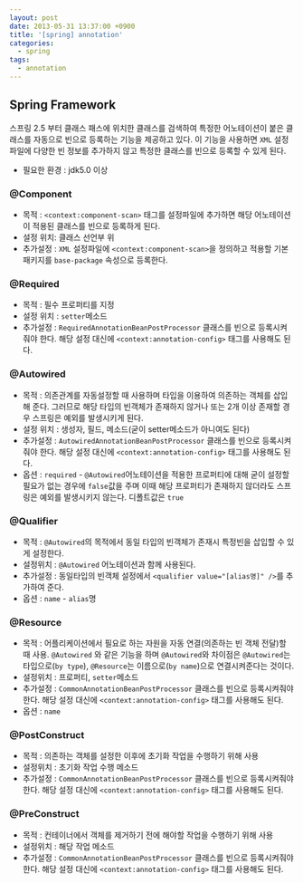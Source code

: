 ```yaml
---
layout: post
date: 2013-05-31 13:37:00 +0900
title: '[spring] annotation'
categories:
  - spring
tags:
  - annotation
---
```


## Spring Framework

스프링 2.5 부터 클래스 패스에 위치한 클래스를 검색하여 특정한 어노테이션이 붙은 클래스를 자동으로 빈으로 등록하는 기능을 제공하고 있다. 이 기능을 사용하면 `XML` 설정파일에 다양한 빈 정보를 추가하지 않고 특정한 클래스를 빈으로 등록할 수 있게 된다.  

* 필요한 환경 : jdk5.0 이상  


### @Component

- 목적 : `<context:component-scan>` 태그를 설정파일에 추가하면 해당 어노테이션이 적용된 클래스를 빈으로 등록하게 된다.  
- 설정 위치: 클래스 선언부 위
- 추가설정 : `XML` 설정파일에 `<context:component-scan>`을 정의하고 적용할 기본  패키지를 `base-package` 속성으로 등록한다.

### @Required

- 목적 : 필수 프로퍼티를 지정
- 설정 위치 : `setter`메소드
- 추가설정 : `RequiredAnnotationBeanPostProcessor` 클래스를 빈으로 등록시켜줘야 한다. 해당 설정 대신에 `<context:annotation-config>` 태그를 사용해도 된다.

### @Autowired

- 목적 : 의존관계를 자동설정할 때 사용하며 타입을 이용하여 의존하는 객체를 삽입해 준다. 그러므로 해당 타입의 빈객체가 존재하지 않거나 또는 2개 이상 존재할 경우 스프링은 예외를 발생시키게 된다.  
- 설정 위치 : 생성자, 필드, 메소드(굳이 setter메소드가 아니여도 된다)  
- 추가설정 : `AutowiredAnnotationBeanPostProcessor` 클래스를 빈으로 등록시켜줘야 한다. 해당 설정 대신에 `<context:annotation-config>` 태그를 사용해도 된다.  
- 옵션 : `required` -  `@Autowired`어노테이션을 적용한 프로퍼티에 대해 굳이 설정할 필요가 없는 경우에 `false`값을 주며 이때 해당 프로퍼티가 존재하지 않더라도 스프링은 예외를 발생시키지 않는다. 디폴트값은 `true`    

### @Qualifier

- 목적 : `@Autowired`의 목적에서 동일 타입의 빈객체가 존재시 특정빈을 삽입할 수 있게 설정한다.  
- 설정위치 : `@Autowired` 어노테이션과 함께 사용된다.  
- 추가설정 : 동일타입의 빈객체 설정에서 `<qualifier value="[alias명]" />`를 추가하여 준다.  
- 옵션 : `name` - `alias`명  

### @Resource

- 목적 : 어플리케이션에서 필요로 하는 자원을 자동 연결(의존하는 빈 객체 전달)할 때 사용.  `@Autowired` 와 같은 기능을 하며 `@Autowired`와 차이점은 `@Autowired`는 타입으로(`by type`),  `@Resource`는 이름으로(`by name`)으로 연결시켜준다는 것이다.  
- 설정위치 : 프로퍼티, `setter`메소드  
- 추가설정 : `CommonAnnotationBeanPostProcessor` 클래스를 빈으로 등록시켜줘야 한다. 해당 설정 대신에 `<context:annotation-config>` 태그를 사용해도 된다.  
- 옵션 : `name`  

### @PostConstruct

- 목적 : 의존하는 객체를 설정한 이후에 초기화 작업을 수행하기 위해 사용  
- 설정위치 : 초기화 작업 수행 메소드  
- 추가설정 : `CommonAnnotationBeanPostProcessor` 클래스를 빈으로 등록시켜줘야 한다. 해당 설정 대신에 `<context:annotation-config>` 태그를 사용해도 된다.  

### @PreConstruct

- 목적 : 컨테이너에서 객체를 제거하기 전에 해야할 작업을 수행하기 위해 사용  
- 설정위치 : 해당 작업 메소드  
- 추가설정 : `CommonAnnotationBeanPostProcessor` 클래스를 빈으로 등록시켜줘야 한다. 해당 설정 대신에 `<context:annotation-config>` 태그를 사용해도 된다.  
